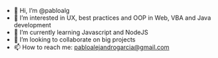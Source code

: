 - 👋 Hi, I’m @pabloalg
- 👀 I’m interested in UX, best practices and OOP in Web, VBA and Java development
- 🌱 I’m currently learning Javascript and NodeJS
- 💞️ I’m looking to collaborate on big projects
- 📫 How to reach me: pabloalejandrogarcia@gmail.com

<!---
pabloalg/pabloalg is a ✨ special ✨ repository because its `README.md` (this file) appears on your GitHub profile.
You can click the Preview link to take a look at your changes.
--->
